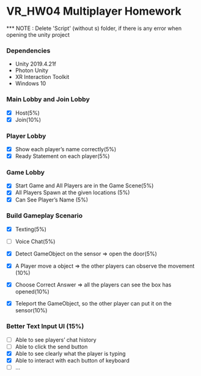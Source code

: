 # VR_HW04 Multiplayer Homework

*** NOTE : Delete 'Script' (without s) folder, if there is any error when opening the unity project


### Dependencies
- Unity 2019.4.21f
- Photon Unity
- XR Interaction Toolkit
- Windows 10
 
### Main Lobby and Join Lobby
- [x]  Host(5%)
- [x]  Join(10%)

### Player Lobby
- [x]  Show each player’s name correctly(5%)
- [x]  Ready Statement on each player(5%)

### Game Lobby
- [x]  Start Game and All Players are in the Game Scene(5%)
- [x]  All Players Spawn at the given locations (5%)
- [X]  Can See Player’s Name (5%)

### Build Gameplay Scenario
- [X]  Texting(5%)
- [ ]  Voice Chat(5%)
- [X]  Detect GameObject on the sensor => open the door(5%)
- [X]  A Player move a object => the other players can observe the movement (10%)
- [X]  Choose Correct Answer => all the players can see the box has opened(10%)
- [X]  Teleport the GameObject, so the other player can put it on the sensor(10%)


### Better Text Input UI (15%)
- [ ]  Able to see players’ chat history
- [ ]  Able to click the send button
- [X]  Able to see clearly what the player is typing
- [X]  Able to interact with each button of keyboard
- [ ]  …
